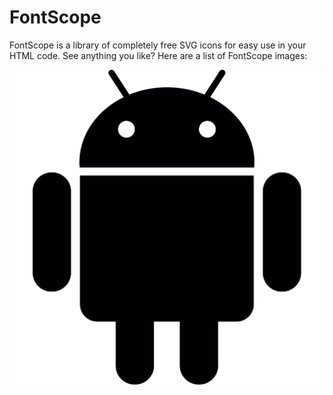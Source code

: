 # FontScope
FontScope is a library of completely free SVG icons for easy use in your HTML code.  See anything you like?  Here are a list of FontScope images:

![icon-android](https://raw.githubusercontent.com/opensource-matrix/fontscope/master/images/icon-android.svg)